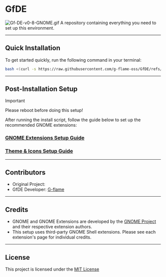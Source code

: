 # GfDE

![Gf-DE-v0-8-GNOME.gif](https://i.postimg.cc/tCNmSsFM/Gf-DE-v0-8-GNOME.gif)
A repository containing everything you need to set up this environment.

---

## Quick Installation

To get started quickly, run the following command in your terminal:

```bash
bash <(curl -s https://raw.githubusercontent.com/g-flame-oss/GfDE/refs/heads/main/clone.sh)
```

---

## Post-Installation Setup
> [!IMPORTANT]
> Please reboot before doing this setup!




After running the install script, follow the guide below to set up the recommended GNOME extensions:

### [GNOME Extensions Setup Guide](assets/extension/setup.md)
### [Theme & Icons Setup Guide](assets/theme/theme-setup.md)

---

## Contributors

- Original Project:  
- GfDE Developer: [G-flame](https://github.com/g-flame)

---

## Credits

- GNOME and GNOME Extensions are developed by the [GNOME Project](https://www.gnome.org/) and their respective extension authors.  
- This setup uses third-party GNOME Shell extensions. Please see each extension's page for individual credits.

---

## License

This project is licensed under the [MIT License](LICENSE)

